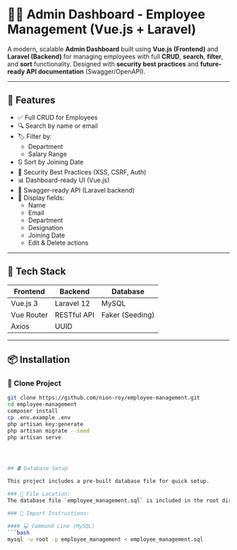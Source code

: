 # 👨‍💼 Admin Dashboard - Employee Management (Vue.js + Laravel)

A modern, scalable **Admin Dashboard** built using **Vue.js (Frontend)** and **Laravel (Backend)** for managing employees with full **CRUD**, **search**, **filter**, and **sort** functionality. Designed with **security best practices** and **future-ready API documentation** (Swagger/OpenAPI).

---

## 🚀 Features

- ✅ Full CRUD for Employees
- 🔍 Search by name or email
- 🏷️ Filter by:
  - Department
  - Salary Range
- 🔃 Sort by Joining Date
- 🔐 Security Best Practices (XSS, CSRF, Auth)
- 📊 Dashboard-ready UI (Vue.js)
- 🧾 Swagger-ready API (Laravel backend)
- 👤 Display fields:
  - Name
  - Email
  - Department
  - Designation
  - Joining Date
  - Edit & Delete actions

---

## 🧰 Tech Stack

| Frontend | Backend | Database |
|----------|---------|----------|
| Vue.js 3 | Laravel 12 | MySQL |
| Vue Router | RESTful API | Faker (Seeding) |
| Axios | UUID |

---

## 📦 Installation

### 🔽 Clone Project

```bash
git clone https://github.com/nion-roy/employee-management.git
cd employee-management
composer install
cp .env.example .env
php artisan key:generate
php artisan migrate --seed
php artisan serve




## 🛢️ Database Setup

This project includes a pre-built database file for quick setup.

### 📄 File Location:
The database file `employee_management.sql` is included in the root directory of this project.

### 🧭 Import Instructions:

#### 💻 Command Line (MySQL)
```bash
mysql -u root -p employee_management < employee_management.sql
